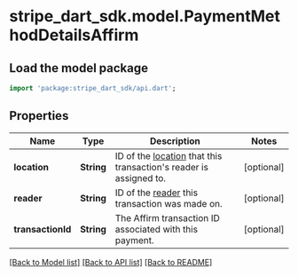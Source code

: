 # stripe_dart_sdk.model.PaymentMethodDetailsAffirm

## Load the model package
```dart
import 'package:stripe_dart_sdk/api.dart';
```

## Properties
Name | Type | Description | Notes
------------ | ------------- | ------------- | -------------
**location** | **String** | ID of the [location](https://stripe.com/docs/api/terminal/locations) that this transaction's reader is assigned to. | [optional] 
**reader** | **String** | ID of the [reader](https://stripe.com/docs/api/terminal/readers) this transaction was made on. | [optional] 
**transactionId** | **String** | The Affirm transaction ID associated with this payment. | [optional] 

[[Back to Model list]](../README.md#documentation-for-models) [[Back to API list]](../README.md#documentation-for-api-endpoints) [[Back to README]](../README.md)


